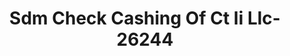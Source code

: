---
f_zip-code: 6614
f_state-code: CT
title: Sdm Check Cashing Of Ct Ii Llc-26244
f_phone: 203-380-8111
f_city-only: Barnum Avenue Stratfor
f_address: 1141 Barnum Avenue Stratford
f_location-unique-id: '26244'
slug: sdm-check-cashing-of-ct-ii-llc-26244
updated-on: '2024-05-30T13:46:58.046Z'
created-on: '2024-05-30T13:36:59.803Z'
published-on: '2024-05-30T13:54:32.469Z'
f_city-state: cms/city/barnum-avenue-stratfor-ct.md
f_company: cms/company/sdm-check-cashing-of-ct-ii-llc.md
f_state: cms/state/connecticut.md
layout: '[payday-loan].html'
tags: payday-loan
---